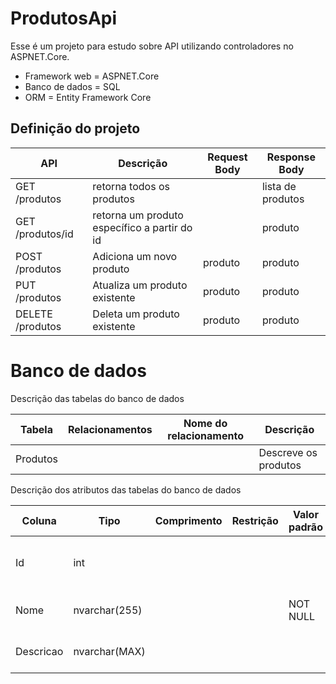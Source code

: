 ﻿# ProdutosApi

Esse é um projeto para estudo sobre API utilizando controladores no ASPNET.Core.

* Framework web = ASPNET.Core
* Banco de dados = SQL
* ORM = Entity Framework Core

## Definição do projeto

| API              | Descrição                                   | Request Body | Response Body     |
| ---------------- | --------------------------------------------- | ------------ | ----------------- |
| GET /produtos    | retorna todos os produtos                     |              | lista de produtos |
| GET /produtos/id | retorna um produto específico a partir do id |              | produto           |
| POST /produtos   | Adiciona um novo produto                      | produto      | produto           |
| PUT /produtos    | Atualiza um produto existente                 | produto      | produto           |
| DELETE /produtos | Deleta um produto existente                   | produto      | produto           |

# Banco de dados

Descrição das tabelas do banco de dados

| Tabela | Relacionamentos | Nome do relacionamento | Descrição |
| ------ | --------------- | ---------------------- | --------- |
| Produtos |  |  | Descreve os produtos |

Descrição dos atributos das tabelas do banco de dados

| Coluna | Tipo | Comprimento | Restrição | Valor padrão | Extra | Descrição |
| ------ | ---- | ----------- | --------- | ------------ | ----- | --------- |
| Id | int |  |  |  | Primary Key  | Identificação única de cada produto |
| Nome | nvarchar(255) |  |  | NOT NULL |   | Nome de cada produto |
| Descricao | nvarchar(MAX) |  |  |  |   | Descrição de cada produto |